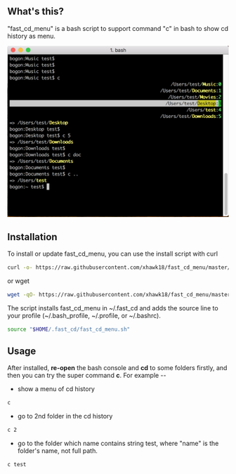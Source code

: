 ## What's this?

"fast_cd_menu" is a bash script to support command "c" in bash to show cd history as menu.

![screen snapshot](./screen0.png)

## Installation

To install or update fast_cd_menu, you can use the install script with curl

```bash
curl -o- https://raw.githubusercontent.com/xhawk18/fast_cd_menu/master/install.sh | bash
```

or wget
```bash
wget -qO- https://raw.githubusercontent.com/xhawk18/fast_cd_menu/master/install.sh | bash
```

The script installs fast_cd_menu in \~/.fast_cd and adds the source line to your profile (\~/.bash_profile, \~/.profile, or \~/.bashrc).

```bash
source "$HOME/.fast_cd/fast_cd_menu.sh"
```

## Usage

After installed, **re-open** the bash console and **cd** to some folders firstly, and then you can try the super command **c**. For example --

* show a menu of cd history

```bash
c
```

* go to 2nd folder in the cd history

```bash
c 2
```

* go to the folder which name contains string test,
where "name" is the folder's name, not full path.

```bash
c test
```
